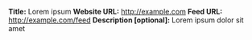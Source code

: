 **Title:** Lorem ipsum
**Website URL:** http://example.com
**Feed URL:** http://example.com/feed
**Description [optional]:** Lorem ipsum dolor sit amet

